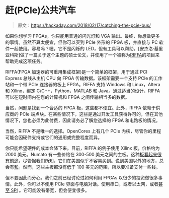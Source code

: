 # 赶(PCIe)公共汽车

> 原文：<https://hackaday.com/2018/02/17/catching-the-pcie-bus/>

如果你想学习 FPGAs，你只能用普通的闪光灯和 VGA 输出。最终，你想做更多的事情。虽然不算太便宜，但你可以买到 PCIe 外形的 FPGA 板，并直接与 PC 软件一起使用。容易吗？嗯，它不是闪烁的 LED，但有工具可以帮助。[安杰洛·基里亚科斯]做了一篇关于这个主题的硕士论文，并使用了一个被称为[RIFFA](http://riffa.ucsd.edu/)的项目来帮助完成这项任务。

RIFFA(FPGA 加速器的可重用集成框架)是一个简单的框架，用于通过 PCI Express 总线从主机 CPU 向 FPGA 传输数据。该框架需要一个支持 PCIe 的工作站和一个带 PCIe 连接器的板上 FPGA。RIFFA 支持 Windows 和 Linux，Altera 和 Xilinx，绑定 C/C++，Python，MATLAB 和 Java。通过适当的设计，RIFFA 可以在短时间内在您的计算机和 FPGA 之间传输相当多的数据。

当然，问题是找到一个合适的 FPGA 板，这些都不便宜。此外，RIFFA 依赖于供应商的 PCIe 端点块。在某些情况下，这些是通过开发工具获得许可的，但在其他情况下，您也必须为此付费，因此请务必了解您选择的 FPGA 和电路板的情况。

当然，RIFFA 不是唯一的选择。OpenCores 上有几个 PCIe 内核，尽管你的里程可能会因硬件支持或它们的通用或完整程度而异。

你只能希望硬件的成本会降下来。目前，RIFFA 的例子使用 Xilinx 板，价格约为 2000 美元。Numato 有一些价格在 300-500 美元之间的主板。这种[板看起来很有前途](https://www.devboards.de/startseite/produkte/produkte-details/article/db4cgx15/)，尽管据我们所知，它们在美国似乎不容易买到。说到美国以外的地方，总会有[和](https://www.enterpoint.co.uk/products/cyclone-iv-development-boards/raggedstone3/)。然而，这些主板都没有低于 100 美元的范围，所以要准备支付一些钱。

但不要因此而分心。我们之前已经讨论过如何利用 FPGAs 以很少的投资做很多事情。此外，你可以不使用 PCIe 界面与电脑对话。使用串口，或者以太网，或者[甚至 SPI](https://hackaday.com/2016/01/20/a-linear-time-sorting-algorithm-for-fpgas/) 。它可能没有带宽，但会便宜很多。
